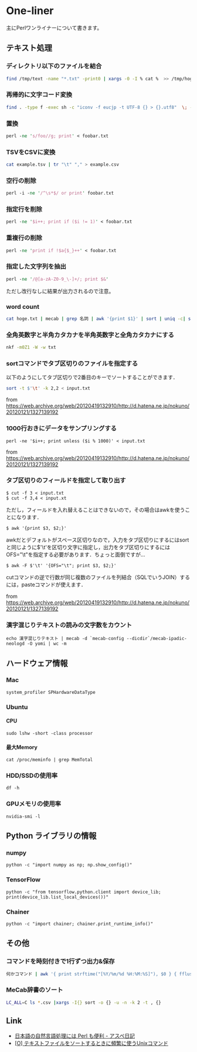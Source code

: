 # One-liner

主にPerlワンライナーについて書きます。

## テキスト処理
### ディレクトリ以下のファイルを結合
```sh
find /tmp/text -name "*.txt" -print0 | xargs -0 -I % cat %  >> /tmp/hoge.txt
```

### 再帰的に文字コード変換
```sh
find . -type f -exec sh -c "iconv -f eucjp -t UTF-8 {} > {}.utf8"  \; -exec mv "{}".utf8 "{}" \;
```
### 置換
```perl
perl -ne 's/foo//g; print' < foobar.txt
```

### TSVをCSVに変換
```sh
cat example.tsv | tr "\t" "," > example.csv
```

### 空行の削除
```perl
perl -i -ne '/^\s*$/ or print' foobar.txt
```

### 指定行を削除
```perl
perl -ne '$i++; print if ($i != 1)' < foobar.txt
```

### 重複行の削除
```perl
perl -ne 'print if !$a{$_}++' < foobar.txt
```

### 指定した文字列を抽出
```perl
perl -ne '/@[a-zA-Z0-9_\-]+/; print $&'
```
ただし改行なしに結果が出力されるので注意。

### word count
```sh
cat hoge.txt | mecab | grep 名詞 | awk '{print $1}' | sort | uniq -c| sort -n -r
```

### 全角英数字と半角カタカナを半角英数字と全角カタカナにする
```sh
nkf -m0Z1 -W -w txt
```
### sortコマンドでタブ区切りのファイルを指定する
以下のようにしてタブ区切りで2番目のキーでソートすることができます．
```sh
sort -t $'\t' -k 2,2 < input.txt
```
from https://web.archive.org/web/20120419132910/http://d.hatena.ne.jp/nokuno/20120121/1327139192

### 1000行おきにデータをサンプリングする
```
perl -ne '$i++; print unless ($i % 1000)' < input.txt
```
from https://web.archive.org/web/20120419132910/http://d.hatena.ne.jp/nokuno/20120121/1327139192

### タブ区切りのフィールドを指定して取り出す
```
$ cut -f 3 < input.txt
$ cut -f 3,4 < input.xt
```
ただし，フィールドを入れ替えることはできないので，その場合はawkを使うことになります．
```
$ awk '{print $3, $2;}'
```
awkだとデフォルトがスペース区切りなので，入力をタブ区切りにするにはsortと同じように$'\t'を区切り文字に指定し，出力をタブ区切りにするにはOFS="\t"を指定する必要があります．ちょっと面倒ですが…
```
$ awk -F $'\t' '{OFS="\t"; print $3, $2;}'
```
cutコマンドの逆で行数が同じ複数のファイルを列結合（SQLでいうJOIN）するには，pasteコマンドが使えます．

from https://web.archive.org/web/20120419132910/http://d.hatena.ne.jp/nokuno/20120121/1327139192

### 漢字混じりテキストの読みの文字数をカウント

```
echo 漢字混じりテキスト | mecab -d `mecab-config --dicdir`/mecab-ipadic-neologd -O yomi | wc -m
```

## ハードウェア情報
### Mac
```
system_profiler SPHardwareDataType
```
### Ubuntu
#### CPU
```
sudo lshw -short -class processor
```
#### 最大Memory
```
cat /proc/meminfo | grep MemTotal
```
### HDD/SSDの使用率
```
df -h
```
### GPUメモリの使用率
```
nvidia-smi -l
```
## Python ライブラリの情報
### numpy
```
python -c "import numpy as np; np.show_config()"
```
### TensorFlow
```
python -c "from tensorflow.python.client import device_lib; print(device_lib.list_local_devices())"
```
### Chainer
```
python -c "import chainer; chainer.print_runtime_info()"
```

## その他
### コマンドを時刻付きで1行ずつ出力&保存
```sh
何かコマンド | awk '{ print strftime("[%Y/%m/%d %H:%M:%S]"), $0 } { fflush() }'|tee 保存先
```
### MeCab辞書のソート
```sh
LC_ALL=C ls *.csv |xargs -I{} sort -o {} -u -n -k 2 -t , {}
```

## Link
- [日本語の自然言語処理には Perl も便利 - アスペ日記](http://d.hatena.ne.jp/takeda25/20110823/1314105549)
- [[O] テキストファイルをソートするときに頻繁に使うUnixコマンド](http://diary.overlasting.net/2012-01-21-1.html)
